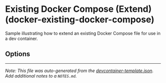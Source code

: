 
# Existing Docker Compose (Extend) (docker-existing-docker-compose)

Sample illustrating how to extend an existing Docker Compose file for use in a dev container.

## Options





---

_Note: This file was auto-generated from the [devcontainer-template.json](https://github.com/devcontainers/templates/blob/main/src/docker-existing-docker-compose/devcontainer-template.json).  Add additional notes to a `NOTES.md`._
